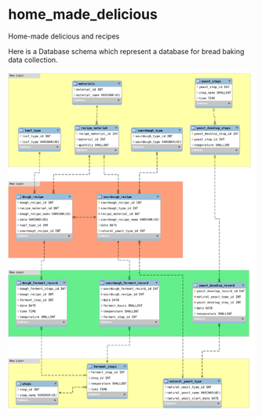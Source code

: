 home_made_delicious
===================

Home-made delicious and recipes

Here is a Database schema which represent a database for bread baking data collection.

![Bread_Baking_Data DB Schema](./images/Bread_Baking_Data_v1.png)
